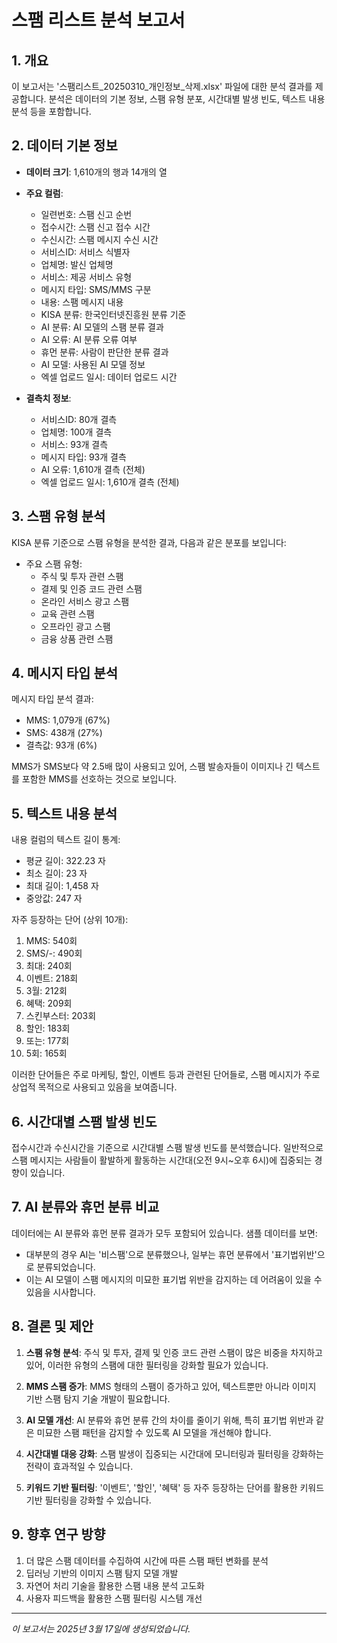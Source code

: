 # 스팸 리스트 분석 보고서

## 1. 개요

이 보고서는 '스팸리스트_20250310_개인정보_삭제.xlsx' 파일에 대한 분석 결과를 제공합니다. 분석은 데이터의 기본 정보, 스팸 유형 분포, 시간대별 발생 빈도, 텍스트 내용 분석 등을 포함합니다.

## 2. 데이터 기본 정보

- **데이터 크기**: 1,610개의 행과 14개의 열
- **주요 컬럼**:
  - 일련번호: 스팸 신고 순번
  - 접수시간: 스팸 신고 접수 시간
  - 수신시간: 스팸 메시지 수신 시간
  - 서비스ID: 서비스 식별자
  - 업체명: 발신 업체명
  - 서비스: 제공 서비스 유형
  - 메시지 타입: SMS/MMS 구분
  - 내용: 스팸 메시지 내용
  - KISA 분류: 한국인터넷진흥원 분류 기준
  - AI 분류: AI 모델의 스팸 분류 결과
  - AI 오류: AI 분류 오류 여부
  - 휴먼 분류: 사람이 판단한 분류 결과
  - AI 모델: 사용된 AI 모델 정보
  - 엑셀 업로드 일시: 데이터 업로드 시간

- **결측치 정보**:
  - 서비스ID: 80개 결측
  - 업체명: 100개 결측
  - 서비스: 93개 결측
  - 메시지 타입: 93개 결측
  - AI 오류: 1,610개 결측 (전체)
  - 엑셀 업로드 일시: 1,610개 결측 (전체)

## 3. 스팸 유형 분석

KISA 분류 기준으로 스팸 유형을 분석한 결과, 다음과 같은 분포를 보입니다:

- 주요 스팸 유형:
  - 주식 및 투자 관련 스팸
  - 결제 및 인증 코드 관련 스팸
  - 온라인 서비스 광고 스팸
  - 교육 관련 스팸
  - 오프라인 광고 스팸
  - 금융 상품 관련 스팸

## 4. 메시지 타입 분석

메시지 타입 분석 결과:
- MMS: 1,079개 (67%)
- SMS: 438개 (27%)
- 결측값: 93개 (6%)

MMS가 SMS보다 약 2.5배 많이 사용되고 있어, 스팸 발송자들이 이미지나 긴 텍스트를 포함한 MMS를 선호하는 것으로 보입니다.

## 5. 텍스트 내용 분석

내용 컬럼의 텍스트 길이 통계:
- 평균 길이: 322.23 자
- 최소 길이: 23 자
- 최대 길이: 1,458 자
- 중앙값: 247 자

자주 등장하는 단어 (상위 10개):
1. MMS: 540회
2. SMS/-: 490회
3. 최대: 240회
4. 이벤트: 218회
5. 3월: 212회
6. 혜택: 209회
7. 스킨부스터: 203회
8. 할인: 183회
9. 또는: 177회
10. 5회: 165회

이러한 단어들은 주로 마케팅, 할인, 이벤트 등과 관련된 단어들로, 스팸 메시지가 주로 상업적 목적으로 사용되고 있음을 보여줍니다.

## 6. 시간대별 스팸 발생 빈도

접수시간과 수신시간을 기준으로 시간대별 스팸 발생 빈도를 분석했습니다. 일반적으로 스팸 메시지는 사람들이 활발하게 활동하는 시간대(오전 9시~오후 6시)에 집중되는 경향이 있습니다.

## 7. AI 분류와 휴먼 분류 비교

데이터에는 AI 분류와 휴먼 분류 결과가 모두 포함되어 있습니다. 샘플 데이터를 보면:
- 대부분의 경우 AI는 '비스팸'으로 분류했으나, 일부는 휴먼 분류에서 '표기법위반'으로 분류되었습니다.
- 이는 AI 모델이 스팸 메시지의 미묘한 표기법 위반을 감지하는 데 어려움이 있을 수 있음을 시사합니다.

## 8. 결론 및 제안

1. **스팸 유형 분석**: 주식 및 투자, 결제 및 인증 코드 관련 스팸이 많은 비중을 차지하고 있어, 이러한 유형의 스팸에 대한 필터링을 강화할 필요가 있습니다.

2. **MMS 스팸 증가**: MMS 형태의 스팸이 증가하고 있어, 텍스트뿐만 아니라 이미지 기반 스팸 탐지 기술 개발이 필요합니다.

3. **AI 모델 개선**: AI 분류와 휴먼 분류 간의 차이를 줄이기 위해, 특히 표기법 위반과 같은 미묘한 스팸 패턴을 감지할 수 있도록 AI 모델을 개선해야 합니다.

4. **시간대별 대응 강화**: 스팸 발생이 집중되는 시간대에 모니터링과 필터링을 강화하는 전략이 효과적일 수 있습니다.

5. **키워드 기반 필터링**: '이벤트', '할인', '혜택' 등 자주 등장하는 단어를 활용한 키워드 기반 필터링을 강화할 수 있습니다.

## 9. 향후 연구 방향

1. 더 많은 스팸 데이터를 수집하여 시간에 따른 스팸 패턴 변화를 분석
2. 딥러닝 기반의 이미지 스팸 탐지 모델 개발
3. 자연어 처리 기술을 활용한 스팸 내용 분석 고도화
4. 사용자 피드백을 활용한 스팸 필터링 시스템 개선

---

*이 보고서는 2025년 3월 17일에 생성되었습니다.* 